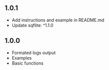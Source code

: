 ## 1.0.1

* Add instructions and example in README.md
* Update sqflite: ^1.1.0

## 1.0.0

* Formated logs output
* Examples
* Basic functions
